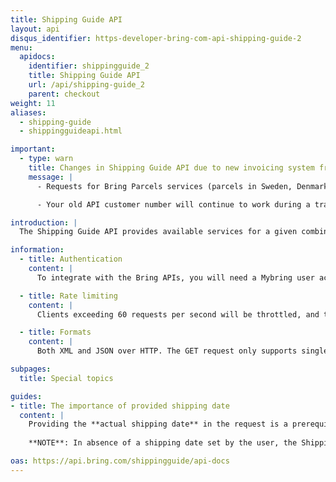 ```yaml
---
title: Shipping Guide API
layout: api
disqus_identifier: https-developer-bring-com-api-shipping-guide-2
menu:
  apidocs:
    identifier: shippingguide_2
    title: Shipping Guide API
    url: /api/shipping-guide_2
    parent: checkout
weight: 11
aliases:
  - shipping-guide
  - shippingguideapi.html

important:
  - type: warn
    title: Changes in Shipping Guide API due to new invoicing system from April 1st, 2022
    message: |
      - Requests for Bring Parcels services (parcels in Sweden, Denmark, Finland and cross border parcels to/from Norway), must be done using main customer number. You must change to your new API main customer number for such requests. Your API main customer number is identical to your company's main customer number. [Your API customer numbers](https://www.mybring.com/useradmin/account/settings/api).

      - Your old API customer number will continue to work during a transition period. However, we recommend that you [change the API customer number being used for bookings of mentioned services](https://developer.bring.com/api/services/) as soon as possible to avoid any problems later.

introduction: |
  The Shipping Guide API provides available services for a given combination of sender and recipient locations, including estimated delivery times, prices and environmental data. It also returns logo and human readable service descriptions that can be shown in your checkout. Available services are based on your agreement with Bring (i.e. the customer numbers attached to your user).

information:
  - title: Authentication
    content: |
      To integrate with the Bring APIs, you will need a Mybring user account with an API key. Information about prerequisites and authentication headers can be found on the general API [Getting Started page](/api/).

  - title: Rate limiting
    content: |
      Clients exceeding 60 requests per second will be throttled, and the response will contain http status code 429. If you have a use case requiring rates above the limit, please contact developer-booking@bring.com for assistance.

  - title: Formats
    content: |
      Both XML and JSON over HTTP. The GET request only supports single consignments, while the POST requests can be used for multiple consignments.

subpages:
  title: Special topics

guides:
- title: The importance of provided shipping date
  content: | 
    Providing the **actual shipping date** in the request is a prerequisite for getting the correct lead times, as the lead time is always calculated from the day and time when the parcel **arrives** at a Bring terminal. It is recommended to read [this guide](/api/e-commerce-solutions/best-practice-checkout/implement-estimated-delivery/) for a better understanding of how the provided shipping date affects the returned lead time. 
    
    **NOTE**: In absence of a shipping date set by the user, the Shipping Guide API will default to `now`. If shipping date is set to `now`, lead times will be calculated on the assumption that the packages has just arrived at a terminal.

oas: https://api.bring.com/shippingguide/api-docs
---
```

